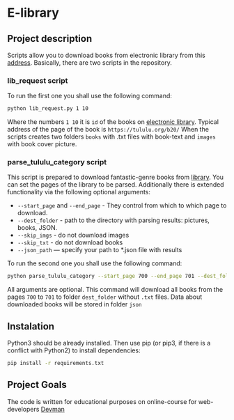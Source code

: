 # E-library

## Project description

Scripts allow you to download books from electronic library from this [address](https://tululu.org/). Basically, there are two scripts in the repository.

### lib_request script
To run the first one you shall use the following command:

```bash
python lib_request.py 1 10
```

Where the numbers ```1 10``` it is ```id``` of the books on [electronic library](https://tululu.org/). Typical address of the page of the book is ```https://tululu.org/b20/```
When the scripts creates two folders ```books``` with .txt files with book-text and ```images``` with book cover picture.

### parse_tululu_category script
This script is prepared to download fantastic-genre books from [library](https://tululu.org/). You can set the pages of the library to be parsed. Additionally there is extended functionality via the following optional arguments:

* ``--start_page`` and ```--end_page``` - They control from which to which page to download.
* ```--dest_folder``` - path to the directory with parsing results: pictures, books, JSON.
* ```--skip_imgs``` - do not download images
* ```--skip_txt``` - do not download books
* ```--json_path``` — specify your path to *.json file with results

To run the second one you shall use the following command:

```bash
python parse_tululu_category --start_page 700 --end_page 701 --dest_folder dest_folder --skip_txt --json_path json
```

All arguments are optional. This command will download all books from the pages ```700``` to ```701``` to folder ```dest_folder``` without ```.txt``` files. Data about downloaded books will be stored in folder ```json```

## Instalation

Python3 should be already installed. Then use pip (or pip3, if there is a conflict with Python2) to install dependencies:

```bash
pip install -r requirements.txt
```

## Project Goals

The code is written for educational purposes on online-course for web-developers [Devman](https://dvmn.org)
